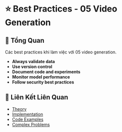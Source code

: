 # ⭐ Best Practices - 05 Video Generation

## 🎯 Tổng Quan

Các best practices khi làm việc với 05 video generation.

- **Always validate data**
- **Use version control**
- **Document code and experiments**
- **Monitor model performance**
- **Follow security best practices**

## 🔗 Liên Kết Liên Quan

- [Theory](./THEORY_05_video_generation.md)
- [Implementation](./IMPLEMENTATION_05_video_generation.md)
- [Code Examples](./CODE_EXAMPLES_05_video_generation.md)
- [Complex Problems](./COMPLEX_PROBLEMS.md)
